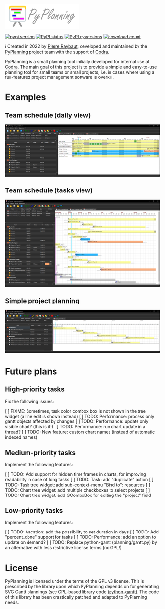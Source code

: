 ![PyPlanning](https://raw.githubusercontent.com/Codra-Ingenierie-Informatique/PyPlanning/master/planning/data/planning.png)

[![pypi version](https://img.shields.io/pypi/v/PyPlanning.svg)](https://pypi.org/project/PyPlanning/)
[![PyPI status](https://img.shields.io/pypi/status/PyPlanning.svg)](https://github.com/Codra-Ingenierie-Informatique/PyPlanning/)
[![PyPI pyversions](https://img.shields.io/pypi/pyversions/PyPlanning.svg)](https://pypi.python.org/pypi/PyPlanning/)
[![download count](https://img.shields.io/conda/dn/conda-forge/PyPlanning.svg)](https://www.anaconda.com/download/)

ℹ️ Created in 2022 by [Pierre Raybaut](https://github.com/PierreRaybaut), developed and maintained by the [PyPlanning](https://github.com/Codra-Ingenierie-Informatique/PyPlanning) project team with the support of [Codra](https://codra.net/).

PyPlanning is a small planning tool initially developed for internal use at [Codra](https://codra.net/). The main goal of this project is to provide a simple and easy-to-use planning tool for small teams or small projects, i.e. in cases where using a full-featured project management software is overkill.

# Examples

## Team schedule (daily view)

![Team schedule](https://raw.githubusercontent.com/Codra-Ingenierie-Informatique/PyPlanning/master/doc/images/shots/team_schedule-daily.png)

## Team schedule (tasks view)

![Team schedule / Tasks](https://raw.githubusercontent.com/Codra-Ingenierie-Informatique/PyPlanning/master/doc/images/shots/team_schedule-tasks.png)

## Simple project planning

![Simple project planning](https://raw.githubusercontent.com/Codra-Ingenierie-Informatique/PyPlanning/master/doc/images/shots/project_planning.png)

# Future plans

## High-priority tasks

Fix the following issues:

[ ] FIXME: Sometimes, task color combox box is not shown in the tree widget (a line edit is shown instead)
[ ] TODO: Performance: process only gantt objects affected by changes
[ ] TODO: Performance: update only visible chart? (this is it!)
[ ] TODO: Performance: run chart update in a thread?
[ ] TODO: New feature: custom chart names (instead of automatic indexed names)

## Medium-priority tasks

Implement the following features:

[ ] TODO: Add support for hidden time frames in charts, for improving readability in case of long tasks
[ ] TODO: Task: add "duplicate" action
[ ] TODO: Task tree widget: add sub-context-menu "Bind to": resources
[ ] TODO: Chart tree widget: add multiple checkboxes to select projects
[ ] TODO: Chart tree widget: add QComboBox for editing the "project" field

## Low-priority tasks

Implement the following features:

[ ] TODO: Vacation: add the possibility to set duration in days
[ ] TODO: Add "percent_done" support for tasks
[ ] TODO: Performance: add an option to update on demand?
[ ] TODO: Replace python-gantt (planning/gantt.py) by an alternative with less
    restrictive license terms (no GPL!)

# License

PyPlanning is licensed under the terms of the GPL v3 license. This is prescribed by
the library upon which PyPlanning depends on for generating SVG Gantt plannings
(see GPL-based library code ([python-gantt](https://pypi.org/project/python-gantt/)).
The code of this library has been drastically patched and adapted to PyPlanning needs.
